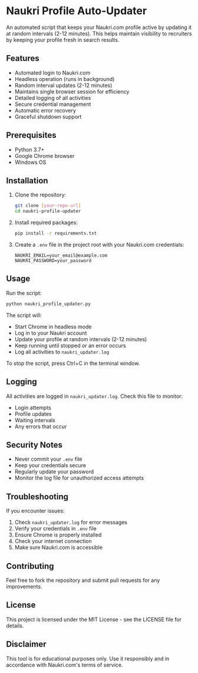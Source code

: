 # Naukri Profile Auto-Updater

An automated script that keeps your Naukri.com profile active by updating it at random intervals (2-12 minutes). This helps maintain visibility to recruiters by keeping your profile fresh in search results.

## Features
- Automated login to Naukri.com
- Headless operation (runs in background)
- Random interval updates (2-12 minutes)
- Maintains single browser session for efficiency
- Detailed logging of all activities
- Secure credential management
- Automatic error recovery
- Graceful shutdown support

## Prerequisites
- Python 3.7+
- Google Chrome browser
- Windows OS

## Installation

1. Clone the repository:
   ```bash
   git clone [your-repo-url]
   cd naukri-profile-updater
   ```

2. Install required packages:
   ```bash
   pip install -r requirements.txt
   ```

3. Create a `.env` file in the project root with your Naukri.com credentials:
   ```
   NAUKRI_EMAIL=your_email@example.com
   NAUKRI_PASSWORD=your_password
   ```

## Usage

Run the script:
```bash
python naukri_profile_updater.py
```

The script will:
- Start Chrome in headless mode
- Log in to your Naukri account
- Update your profile at random intervals (2-12 minutes)
- Keep running until stopped or an error occurs
- Log all activities to `naukri_updater.log`

To stop the script, press Ctrl+C in the terminal window.

## Logging
All activities are logged in `naukri_updater.log`. Check this file to monitor:
- Login attempts
- Profile updates
- Waiting intervals
- Any errors that occur

## Security Notes
- Never commit your `.env` file
- Keep your credentials secure
- Regularly update your password
- Monitor the log file for unauthorized access attempts

## Troubleshooting
If you encounter issues:
1. Check `naukri_updater.log` for error messages
2. Verify your credentials in `.env` file
3. Ensure Chrome is properly installed
4. Check your internet connection
5. Make sure Naukri.com is accessible

## Contributing
Feel free to fork the repository and submit pull requests for any improvements.

## License
This project is licensed under the MIT License - see the LICENSE file for details.

## Disclaimer
This tool is for educational purposes only. Use it responsibly and in accordance with Naukri.com's terms of service.
